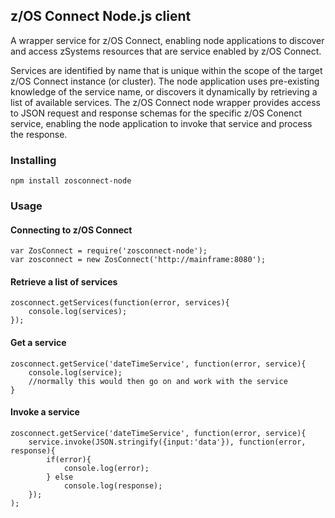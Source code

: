 ## z/OS Connect Node.js client

A wrapper service for z/OS Connect, enabling node applications to discover and access zSystems resources 
that are service enabled by z/OS Connect. 

Services are identified by name that is unique within the scope of the target z/OS Connect instance 
(or cluster). The node application uses pre-existing knowledge of the service name, or discovers it 
dynamically by retrieving a list of available services. The z/OS Connect node wrapper provides access 
to JSON request and response schemas for the specific z/OS Conenct service, enabling the node 
application to invoke that service and process the response.

### Installing

```
npm install zosconnect-node
```

### Usage

#### Connecting to z/OS Connect

```
var ZosConnect = require('zosconnect-node');
var zosconnect = new ZosConnect('http://mainframe:8080');
```

#### Retrieve a list of services

```
zosconnect.getServices(function(error, services){
    console.log(services);
});
```

#### Get a service

```
zosconnect.getService('dateTimeService', function(error, service){
    console.log(service);
    //normally this would then go on and work with the service
}
```

#### Invoke a service

```
zosconnect.getService('dateTimeService', function(error, service){
    service.invoke(JSON.stringify({input:'data'}), function(error, response){
        if(error){
            console.log(error);
        } else
            console.log(response);
    });
);
```
